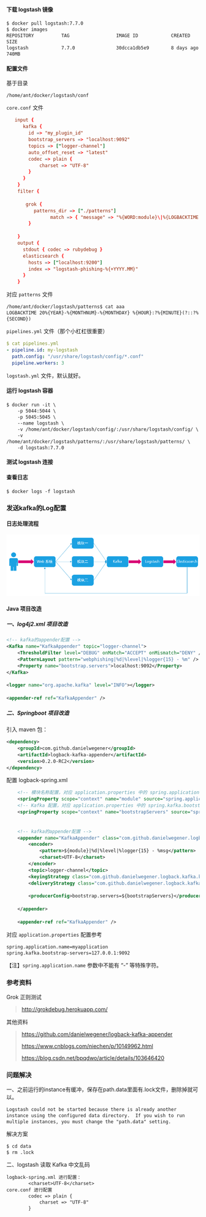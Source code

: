 #### 下载 logstash 镜像

```shell
$ docker pull logstash:7.7.0
$ docker images
REPOSITORY          TAG                 IMAGE ID            CREATED             SIZE
logstash            7.7.0               30dcca1db5e9        8 days ago          740MB
```

#### 配置文件

基于目录

```shell
/home/ant/docker/logstash/conf
```

`core.conf` 文件

```conf
   input {
      kafka {
        id => "my_plugin_id"
        bootstrap_servers => "localhost:9092"
        topics => ["logger-channel"]
        auto_offset_reset => "latest"
        codec => plain {
            charset => "UTF-8"
        }
      }
    }
    filter {

       grok {
          patterns_dir => ["./patterns"]
                match => { "message" => "%{WORD:module}\|%{LOGBACKTIME:timestamp}\|%{LOGLEVEL:level}\|%{JAVACLASS:class} - %{JAVALOGMESSAGE:logmessage}" }
        }

    }
    output {
      stdout { codec => rubydebug }
      elasticsearch {
        hosts => ["localhost:9200"]
        index => "logstash-phishing-%{+YYYY.MM}"
      }
    }
```

对应 `patterns` 文件

```
/home/ant/docker/logstash/patterns$ cat aaa
LOGBACKTIME 20%{YEAR}-%{MONTHNUM}-%{MONTHDAY} %{HOUR}:?%{MINUTE}(?::?%{SECOND})
```

`pipelines.yml` 文件（那个小杠杠很重要）

```yml
$ cat pipelines.yml
- pipeline.id: my-logstash
  path.config: "/usr/share/logstash/config/*.conf"
  pipeline.workers: 3
```

`logstash.yml` 文件，默认就好。

#### 运行 logstash 容器

```shell
$ docker run -it \
	-p 5044:5044 \
	-p 5045:5045 \
	--name logstash \
	-v /home/ant/docker/logstash/config/:/usr/share/logstash/config/ \
	-v /home/ant/docker/logstash/patterns/:/usr/share/logstash/patterns/ \
	-d logstash:7.7.0
```

#### 测试 logstash 连接


#### 查看日志

```shell
$ docker logs -f logstash
```

### 发送kafka的Log配置

#### 日志处理流程

![1590027145001](assets/1590027145001.png)

####  Java 项目改造

##### 一、log4j2.xml 项目改造

```xml
<!-- kafka的appender配置 -->
<Kafka name="KafkaAppender" topic="logger-channel">
    <ThresholdFilter level="DEBUG" onMatch="ACCEPT" onMismatch="DENY" />
    <PatternLayout pattern="webphishing|%d|%level|%logger{15} - %m" />
    <Property name="bootstrap.servers">localhost:9092</Property>
</Kafka>

<logger name="org.apache.kafka" level="INFO"></logger>

<appender-ref ref="KafkaAppender" />
```

##### 二、Springboot 项目改造

引入 maven 包：

```xml
<dependency>
	<groupId>com.github.danielwegener</groupId>
	<artifactId>logback-kafka-appender</artifactId>
	<version>0.2.0-RC2</version>
</dependency>
```

配置 logback-spring.xml

```xml
	<!-- 模块名称配置，对应 application.properties 中的 spring.application.name -->
	<springProperty scope="context" name="module" source="spring.application.name"  defaultValue="undefinded"/>
	<!-- Kafka 配置，对应 application.properties 中的 spring.kafka.bootstrap-servers -->
	<springProperty scope="context" name="bootstrapServers" source="spring.kafka.bootstrap-servers" defaultValue="localhost:9092"/>
	
	
    <!-- kafka的appender配置 -->
    <appender name="KafkaAppender" class="com.github.danielwegener.logback.kafka.KafkaAppender">
        <encoder>
            <pattern>${module}|%d|%level|%logger{15} - %msg</pattern>
            <charset>UTF-8</charset>
        </encoder>
        <topic>logger-channel</topic>
        <keyingStrategy class="com.github.danielwegener.logback.kafka.keying.NoKeyKeyingStrategy"/>
        <deliveryStrategy class="com.github.danielwegener.logback.kafka.delivery.AsynchronousDeliveryStrategy"/>

        <producerConfig>bootstrap.servers=${bootstrapServers}</producerConfig>

    </appender>
    
    <appender-ref ref="KafkaAppender" />
```

对应 `application.properties` 配置参考

```properties
spring.application.name=myapplication
spring.kafka.bootstrap-servers=127.0.0.1:9092
```

【注】`spring.application.name` 参数中不能有 “-” 等特殊字符。

### 参考资料

Grok 正则测试

> http://grokdebug.herokuapp.com/

其他资料

> https://github.com/danielwegener/logback-kafka-appender
>
> https://www.cnblogs.com/niechen/p/10149962.html
>
> https://blog.csdn.net/bpqdwo/article/details/103646420

### 问题解决

一、之前运行的instance有缓冲，保存在path.data里面有.lock文件，删除掉就可以。

```
Logstash could not be started because there is already another instance using the configured data directory.  If you wish to run multiple instances, you must change the "path.data" setting.
```

解决方案

```
$ cd data
$ rm .lock
```

二、logstash 读取 Kafka 中文乱码

```
logback-spring.xml 进行配置：
		<charset>UTF-8</charset>
core.conf 进行配置
		codec => plain {
            charset => "UTF-8"
        }
```


